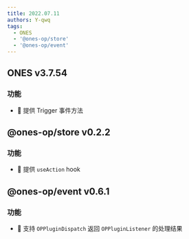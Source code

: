 ```yaml
---
title: 2022.07.11
authors: Y-qwq
tags:
  - ONES
  - '@ones-op/store'
  - '@ones-op/event'
---
```


## ONES v3.7.54

### 功能

- 🌟 提供 Trigger 事件方法

## @ones-op/store v0.2.2

### 功能

- 🌟 提供 `useAction` hook

## @ones-op/event v0.6.1

### 功能

- 🌟 支持 `OPPluginDispatch` 返回 `OPPluginListener` 的处理结果

